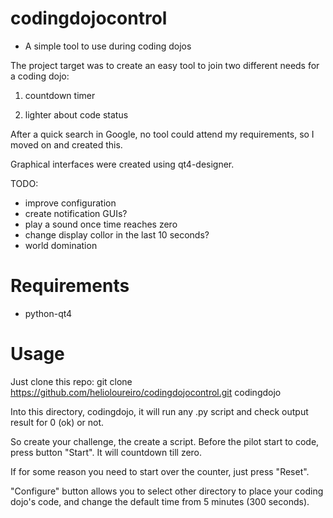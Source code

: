 codingdojocontrol
=================

* A simple tool to use during coding dojos

The project target was to create an easy tool
to join two different needs for a coding dojo:

1) countdown timer

2) lighter about code status

After a quick search in Google, no tool could
attend my requirements, so I moved on and 
created this.

Graphical interfaces were created using 
qt4-designer.

TODO:
 * improve configuration
 * create notification GUIs?
 * play a sound once time reaches zero
 * change display collor in the last 10 seconds?
 * world domination

Requirements
============
 * python-qt4 

Usage
=====
Just clone this repo:
 git clone https://github.com/helioloureiro/codingdojocontrol.git codingdojo

Into this directory, codingdojo, it will run any .py script and check output result
for 0 (ok) or not.

So create your challenge, the create a script.  Before the pilot start to code,
press button "Start".  It will countdown till zero.

If for some reason you need to start over the counter, just press "Reset".

"Configure" button allows you to select other directory to place your coding 
dojo's code, and change the default time from 5 minutes (300 seconds).

